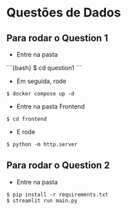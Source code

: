 # Questões de Dados

## Para rodar o Question 1

- Entre na pasta

´´´{bash}
$ cd question1
´´´

- Em seguida, rode

```{bash}
$ docker compose up -d
```

- Entre na pasta Frontend
```{bash}
$ cd frontend
```

- E rode
```{bash}
$ python -m http.server
```

## Para rodar o Question 2

- Entre na pasta

```{bash}
$ pip install -r requirements.txt
$ streamlit run main.py
```